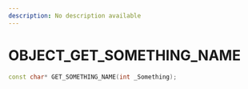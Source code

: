 ```yaml
---
description: No description available 
---
```


# OBJECT\_GET_SOMETHING_NAME

```cpp
const char* GET_SOMETHING_NAME(int _Something);
```